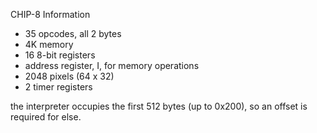 CHIP-8 Information

* 35 opcodes, all 2 bytes 
* 4K memory 
* 16 8-bit registers 
* address register, I, for memory operations 
* 2048 pixels (64 x 32)
* 2 timer registers 

the interpreter occupies the first 512 bytes (up to 0x200), so an offset is required for else. 
